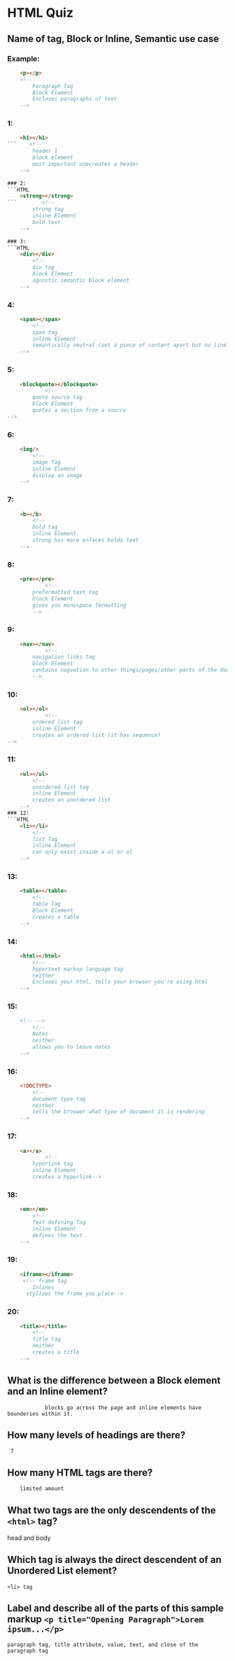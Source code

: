 # HTML Quiz

## Name of tag, Block or Inline, Semantic use case

### Example: 
```HTML
    <p></p> 
    <!-- 
        Paragraph Tag
        Block Element 
        Encloses paragraphs of text
    -->
```

### 1: 
```HTML
    <h1></h1>
```    <!-- 
        header 1
        block element
        most important onecreates a header 
    -->

### 2: 
```HTML
    <strong></strong>
```        <!-- 
        strong tag
        inline Element 
        bold text
    -->

### 3: 
```HTML
    <div></div>
        <!-- 
        div tag
        block Element 
        agnostic semantic block element
    -->
```

### 4: 
```HTML
    <span></span>
        <!-- 
        span tag
        inline Element 
        semantically neutral (set a piece of content apart but no line breaks)
    -->
```

### 5: 
```HTML
    <blockquote></blockquote>
            <!-- 
        quote source tag
        block Element 
        quotes a section from a source
-->
```

### 6: 
```HTML
    <img/>
        <!-- 
        image Tag
        inline Element 
        display an image
    -->
```

### 7: 
```HTML
    <b></b>
        <!-- 
        bold tag
        inline Element 
        strong has more enfaces bolds text
    -->
```

### 8: 
```HTML
    <pre></pre>
            <!-- 
        preformatted text tag
        block Element 
        gives you monospace formatting
        -->
```

### 9: 
```HTML
    <nav></nav>
            <!-- 
        navigation links tag
        block Element 
        contains nagvation to other things/pages/other parts of the document
        -->
```

### 10: 
```HTML
    <ol></ol>
            <!--
        ordered list tag
        inline Element 
        creates an ordered list (it has sequence)
-->
```

### 11: 
```HTML
    <ul></ul>
        <!--
        unordered list tag
        inline Element 
        creates an unordered list
    -->
### 12: 
```HTML
    <li></li>
        <!-- 
        list Tag
        inline Element 
        can only exist inside a ul or ol
    -->
```

### 13: 
```HTML
    <table></table>
        <!-- 
        table Tag
        Block Element 
        creates a table
    -->
```

### 14: 
```HTML
    <html></html>
        <!-- 
        hypertext markup language tag
        neither
        Encloses your html, tells your browser you're using html
    -->
```

### 15: 
```HTML
    <!-- -->
        <!-- 
        Notes
        neither  
        allows you to leave notes
    -->
```

### 16: 
```HTML
    <!DOCTYPE> 
        <!-- 
        document type tag
        neither 
        tells the broswer what tyoe of document it is rendering
    -->
```

### 17: 
```HTML
    <a></a>
            <!-- 
        hyperlink tag
        inline Element 
        creates a hyperlink-->
```

### 18: 
```HTML
    <em></em>
        <!-- 
        Text defining Tag
        inline Element 
        defines the text
    -->
```

### 19: 
```HTML
    <iframe></iframe>
     <!-- frame tag
        Inlines
      stylizes the frame you place-->
```

### 20: 
```HTML
    <title></title>
        <!-- 
        title tag
        neither
        creates a title
    -->
```

## What is the difference between a Block element and an Inline element?
                blocks go across the page and inline elements have bounderies within it.
## How many levels of headings are there?
     7 
## How many HTML tags are there?
        limited amount
## What two tags are the only descendents of the `<html>` tag?
  head and body
## Which tag is always the direct descendent of an Unordered List element?
    <li> tag
## Label and describe all of the parts of this sample markup `<p title="Opening Paragraph">Lorem ipsum...</p>`
    paragraph tag, title attribute, value, text, and close of the paragraph tag
